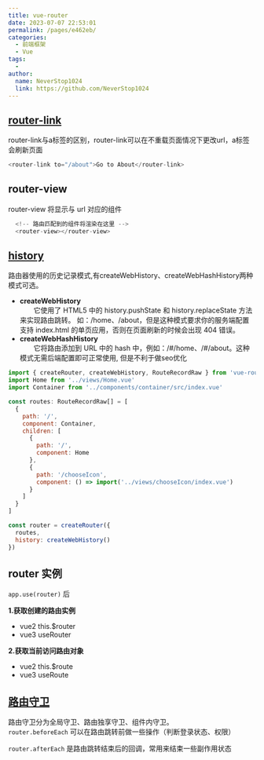 ```yaml
---
title: vue-router
date: 2023-07-07 22:53:01
permalink: /pages/e462eb/
categories:
  - 前端框架
  - Vue
tags:
  - 
author: 
  name: NeverStop1024
  link: https://github.com/NeverStop1024
---
```

## [router-link](https://router.vuejs.org/zh/guide/#router-link)
router-link与a标签的区别，router-link可以在不重载页面情况下更改url，a标签会刷新页面
```js
<router-link to="/about">Go to About</router-link>
```

## router-view
router-view 将显示与 url 对应的组件
```js
  <!-- 路由匹配到的组件将渲染在这里 -->
  <router-view></router-view>
  ```

## [history](https://router.vuejs.org/zh/api/interfaces/RouterOptions.html#Properties-history)
路由器使用的历史记录模式,有createWebHistory、createWebHashHistory两种模式可选。

* **createWebHistory**  
  &emsp;&emsp;它使用了 HTML5 中的 history.pushState 和 history.replaceState 方法来实现路由跳转。
如：/home、/about，但是这种模式要求你的服务端配置支持 index.html 的单页应用，否则在页面刷新的时候会出现 404 错误。
* **createWebHashHistory**  
  &emsp;&emsp;它将路由添加到 URL 中的 hash 中，例如：/#/home、/#/about。这种模式无需后端配置即可正常使用, 但是不利于做seo优化
```js
import { createRouter, createWebHistory, RouteRecordRaw } from 'vue-router'
import Home from '../views/Home.vue'
import Container from '../components/container/src/index.vue'

const routes: RouteRecordRaw[] = [
  {
    path: '/',
    component: Container,
    children: [
      {
        path: '/',
        component: Home
      },
      {
        path: '/chooseIcon',
        component: () => import('../views/chooseIcon/index.vue')
      }
    ]
  }
]

const router = createRouter({
  routes,
  history: createWebHistory()
})
```

## router 实例
`app.use(router)` 后  

**1.获取创建的路由实例**  
* vue2 this.$router
* vue3 useRouter

**2.获取当前访问路由对象**  
* vue2 this.$route
* vue3 useRoute

## [路由守卫](https://router.vuejs.org/zh/guide/advanced/navigation-guards.html)
路由守卫分为全局守卫、路由独享守卫、组件内守卫。  
`router.beforeEach` 可以在路由跳转前做一些操作（判断登录状态、权限）  

`router.afterEach` 是路由跳转结束后的回调，常用来结束一些副作用状态  